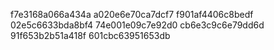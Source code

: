 f7e3168a066a434a
a020e6e70ca7dcf7
f901af4406c8bedf
02e5c6633bda8bf4
74e001e09c7e92d0
cb6e3c9c6e79dd6d
91f653b2b51a418f
601cbc63951653db
